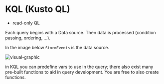 # KQL (Kusto QL)

 + read-only QL

Each query begins with a Data source. Then data is processed (condition passing, ordering, ...).

In the image below `StormEvents` is the data source.

![visual-graphic](https://learn.microsoft.com/en-us/training/modules/explore-fundamentals-kql/media/kql-funnel.png)

in KQL you can predefine vars to use in the query; there also exist many pre-built functions to aid in query development. You are free to also create functions.
